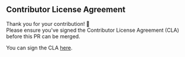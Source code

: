 ## Contributor License Agreement

Thank you for your contribution! 🚀  
Please ensure you've signed the Contributor License Agreement (CLA) before this PR can be merged.

You can sign the CLA [here](https://cla-assistant.io/fileformat-cells/FileFormat.Cells-for-.NET).
